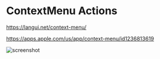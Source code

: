 # ContextMenu Actions

<https://langui.net/context-menu/>

<https://apps.apple.com/us/app/context-menu/id1236813619>

![screenshot](https://i.imgur.com/XGBhtUX.png)
